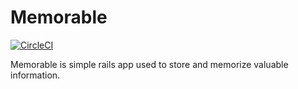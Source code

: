 # Memorable
[![CircleCI](https://circleci.com/gh/maciekkolodziej/memorable.svg?style=shield)](https://circleci.com/gh/maciekkolodziej/memorable)

Memorable is simple rails app used to store and memorize valuable information. 
